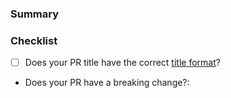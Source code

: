<!---
Thanks for contributing to the Amplitude Experiment Golang Server SDK! 🎉

Please fill out the following sections to help us quickly review your pull request.
--->

### Summary

<!-- What does the PR do? -->

### Checklist

* [ ] Does your PR title have the correct [title format](https://github.com/LIVEauctioneers/lafeature/blob/main/CONTRIBUTING.md#pr-commit-title-conventions)?
* Does your PR have a breaking change?:  <!-- Yes or no -->
